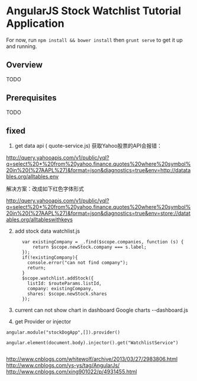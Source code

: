 # AngularJS Stock Watchlist Tutorial Application

For now, run `npm install && bower install` then `grunt serve` to get it up and running.

## Overview
TODO

## Prerequisites
TODO

## fixed 

1. get data api  ( quote-service.js)
获取Yahoo股票的API会报错：

http://query.yahooapis.com/v1/public/yql?q=select%20*%20from%20yahoo.finance.quotes%20where%20symbol%20in%20(%27AAPL%27)&format=json&diagnostics=true&env=http://datatables.org/alltables.env

解决方案：改成如下红色字体形式

http://query.yahooapis.com/v1/public/yql?q=select%20*%20from%20yahoo.finance.quotes%20where%20symbol%20in%20(%27AAPL%27)&format=json&diagnostics=true&env=store://datatables.org/alltableswithkeys

2. add stock data watchlist.js

```
      var existingCompany = _.find($scope.companies, function (s) {
          return $scope.newStock.company === s.label;
      });
      if(!existingCompany){
        console.error("can not find company");
        return;
      }
      $scope.watchlist.addStock({
        listId: $routeParams.listId,
        company: existingCompany,
        shares: $scope.newStock.shares
      });
```

3. current can not show chart in dashboard Google charts --dashboard.js

4. get Provider or injector 
```
angular.module("stockDogApp",[]).provider()

angular.element(document.body).injector().get("WatchlistService")


```

http://www.cnblogs.com/whitewolf/archive/2013/03/27/2983806.html
http://www.cnblogs.com/ys-ys/tag/AngularJs/
http://www.cnblogs.com/xing901022/p/4931455.html
